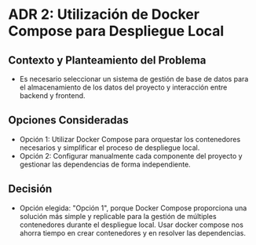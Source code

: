 # ADR 2: Utilización de Docker Compose para Despliegue Local

## Contexto y Planteamiento del Problema

* Es necesario seleccionar un sistema de gestión de base de datos para el almacenamiento de los datos del proyecto y interacción entre backend y frontend.

## Opciones Consideradas

* Opción 1: Utilizar Docker Compose para orquestar los contenedores necesarios y simplificar el proceso de despliegue local.
* Opción 2: Configurar manualmente cada componente del proyecto y gestionar las dependencias de forma independiente.


## Decisión

- Opción elegida: "Opción 1", porque Docker Compose proporciona una solución más simple y replicable para la gestión de múltiples contenedores durante el despliegue local. Usar docker compose nos ahorra tiempo en crear contenedores y en resolver las dependencias.
